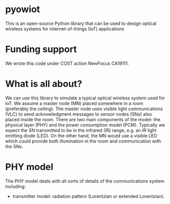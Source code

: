 # pyowiot
This is an open-source Python library that can be used to design optical wireless systems for internet-of-things (IoT) applications

# Funding support
We wrote this code under COST action NewFocus CA19111.

# What is all about?
We can use this library to simulate a typical optical wireless system used for IoT. We assume a master node (MN) placed somewhere in a room (preferably the ceiling). The master node uses visible light communications (VLC) to send acknowledgment messages to sensor nodes (SNs) also placed inside the room. There are two main components of the model: the physical layer (PHY) and the power consumption model (PCM). Typically we expect the SN transmitted to be in the infrared (IR) range, e.g. an IR light emitting diode (LED). On the other hand, the MN would use a visible LED which could provide both illumination in the room and communication with the SNs.

# PHY model
The PHY model deals with all sorts of details of the communications system including:
  - transmitter model: radiation pattern (Lorentzian or extended Lorentzian).

